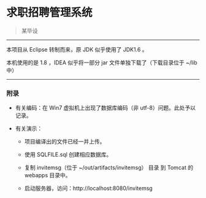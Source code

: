 # 求职招聘管理系统 

> 某毕设

---

本项目从 Eclipse 转制而来，原 JDK 似乎使用了 JDK1.6 。

本机使用的是 1.8 ，IDEA 似乎将一部分 jar 文件单独下载了（下载目录位于 ~/lib 中）

---

### 附录

* 有关编码：在 Win7 虚拟机上出现了数据库编码（非 utf-8）问题。此处予以记录。

* 有关演示：

  * 项目编译出的文件已经一并上传。
  
  * 使用 SQLFILE.sql 创建相应数据库。
  
  * 复制 invitemsg（位于 ~/out/artifacts/invitemsg） 目录 到 Tomcat 的 webapps 目录中。
  
  * 启动服务器，访问：http://localhost:8080/invitemsg
